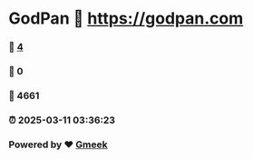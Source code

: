 # GodPan :link: https://godpan.com 
### :page_facing_up: [4](https://godpan.com/tag.html) 
### :speech_balloon: 0 
### :hibiscus: 4661 
### :alarm_clock: 2025-03-11 03:36:23 
### Powered by :heart: [Gmeek](https://github.com/Meekdai/Gmeek)
